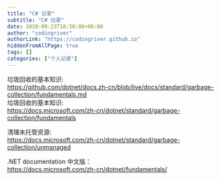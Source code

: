 ```yaml
---
title: "C# 记录"
subtitle: "C# 记录"
date: 2020-09-23T18:50:06+08:00
author: "codingriver"
authorLink: "https://codingriver.github.io"
hiddenFromAllPage: true
tags: []
categories: ["个人记录"]
---
```


<!--more-->


垃圾回收的基本知识:  
<https://github.com/dotnet/docs.zh-cn/blob/live/docs/standard/garbage-collection/fundamentals.md>  
垃圾回收的基本知识:  
<https://docs.microsoft.com/zh-cn/dotnet/standard/garbage-collection/fundamentals>

清理未托管资源:  
<https://docs.microsoft.com/zh-cn/dotnet/standard/garbage-collection/unmanaged>

.NET documentation 中文版：  
<https://docs.microsoft.com/zh-cn/dotnet/fundamentals/>